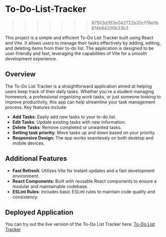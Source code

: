 # To-Do-List-Tracker
>>>>>>> 87503d353e042722b20cf78e0b814b84200b33b3


This project is a simple and efficient To-Do List Tracker built using React and Vite. It allows users to manage their tasks effectively by adding, editing, and deleting items from their to-do list. The application is designed to be user-friendly and fast, leveraging the capabilities of Vite for a smooth development experience. 

## Overview

The To-Do List Tracker is a straightforward application aimed at helping users keep track of their daily tasks. Whether you're a student managing homework, a professional organizing work tasks, or just someone looking to improve productivity, this app can help streamline your task management process. Key features include:

- **Add Tasks**: Easily add new tasks to your to-do list.
- **Edit Tasks**: Update existing tasks with new information.
- **Delete Tasks**: Remove completed or unwanted tasks.
- **Setting task priority**: Move tasks up and down based on your priority.
- **Responsive Design**: The app works seamlessly on both desktop and mobile devices.

## Additional Features

- **Fast Refresh**: Utilizes Vite for instant updates and a fast development environment.
- **React Components**: Built with reusable React components to ensure a modular and maintainable codebase.
- **ESLint Rules**: Includes basic ESLint rules to maintain code quality and consistency.

## Deployed Application

You can try out the live version of the To-Do List Tracker here: [To-Do List Tracker](https://rithvika1818.github.io/To-Do-List-Tracker/)


